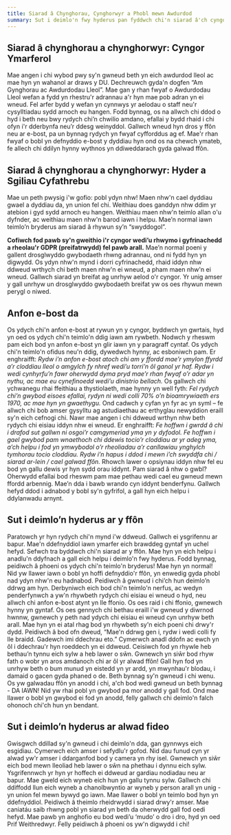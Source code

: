 ```yaml
---
title: Siarad â Chynghorau, Cynghorwyr a Phobl mewn Awdurdod
summary: Sut i deimlo'n fwy hyderus pan fyddwch chi'n siarad â'ch cyngor lleol
---
```

## Siarad â chynghorau a chynghorwyr: Cyngor Ymarferol 

Mae angen i chi wybod pwy sy'n gwneud beth yn eich awdurdod lleol ac mae hyn yn wahanol ar draws y DU. Dechreuwch gyda'n dogfen “Am Gynghorau ac Awdurdodau Lleol”.
Mae gan y rhan fwyaf o Awdurdodau Lleol wefan a fydd yn rhestru'r adrannau a'r hyn mae pob adran yn ei wneud. Fel arfer bydd y wefan yn cynnwys yr aelodau o staff neu'r cysylltiadau sydd arnoch eu hangen.
Fodd bynnag, os na allwch chi ddod o hyd i beth neu bwy rydych chi’n chwilio amdano, efallai y bydd rhaid i chi ofyn i'r dderbynfa neu’r ddesg weinyddol. Gallwch wneud hyn dros y ffôn neu ar e-bost, pa un bynnag rydych yn fwyaf cyfforddus ag ef.
Mae'r rhan fwyaf o bobl yn defnyddio e-bost y dyddiau hyn ond os na chewch ymateb, fe allech chi ddilyn hynny wythnos yn ddiweddarach gyda galwad ffôn.

## Siarad â chynghorau a chynghorwyr: Hyder a Sgiliau Cyfathrebu

Mae un peth pwysig i'w gofio: pobl ydyn nhw! Maen nhw'n cael dyddiau gwael a dyddiau da, yn union fel chi. Weithiau does ganddyn nhw ddim yr atebion i gyd sydd arnoch eu hangen. Weithiau maen nhw'n teimlo allan o'u dyfnder, ac weithiau maen nhw'n barod iawn i helpu.
Mae’n normal iawn teimlo’n bryderus am siarad â rhywun sy’n “swyddogol”. 

**Cofiwch fod pawb sy'n gweithio i'r cyngor wedi’u rhwymo i gyfrinachedd a rheolau'r GDPR (preifatrwydd) fel pawb arall.** Mae’n normal poeni y gallent drosglwyddo gwybodaeth rhwng adrannau, ond ni fydd hyn yn digwydd. Os ydyn nhw'n mynd i dorri cyfrinachedd, rhaid iddyn nhw ddweud wrthych chi beth maen nhw'n ei wneud, a pham maen nhw'n ei wneud. Gallwch siarad yn breifat ag unrhyw aelod o'r cyngor. Yr unig amser y gall unrhyw un drosglwyddo gwybodaeth breifat yw os oes rhywun mewn perygl o niwed.

## Anfon e-bost da

Os ydych chi'n anfon e-bost at rywun yn y cyngor, byddwch yn gwrtais, hyd yn oed os ydych chi'n teimlo'n ddig iawn am rywbeth. Nodwch y rheswm pam eich bod yn anfon e-bost yn glir iawn yn y paragraff cyntaf. Os ydych chi'n teimlo'n ofidus neu'n ddig, dywedwch hynny, ac esboniwch pam.
Er enghraifft:
*Rydw i’n anfon e-bost atoch chi am y ffordd mae’r ymylon ffyrdd a’r cloddiau lleol o amgylch fy nhref wedi’u torri’n ôl ganol yr haf. Rydw i wedi cynhyrfu’n fawr oherwydd dyma pryd mae’r rhan fwyaf o’r adar yn nythu, ac mae eu cynefinoedd wedi’u dinistrio bellach.*
Os gallwch chi ychwanegu rhai ffeithiau a thystiolaeth, mae hynny yn well fyth:
*Fel rydych chi’n gwybod eisoes efallai, rydyn ni wedi colli 70% o’n bioamrywiaeth ers 1970, ac mae hyn yn gwaethygu.*
Ond cadwch y cyfan yn fyr ac yn syml – fe allwch chi bob amser gysylltu ag astudiaethau ac erthyglau newyddion eraill sy'n eich cefnogi chi.
Nawr mae angen i chi ddweud wrthyn nhw beth rydych chi eisiau iddyn nhw ei wneud. Er enghraifft:
*Fe hoffwn i gwrdd â chi i drafod sut gallwn ni osgoi’r camgymeriad yma yn y dyfodol. Fe hoffwn i gael gwybod pam wnaethoch chi ddewis tocio’r cloddiau ar yr adeg yma, a’ch helpu i fod yn ymwybodol o’r rheoliadau a’r canllawiau ynghylch tymhorau tocio cloddiau. Rydw i’n hapus i ddod i mewn i’ch swyddfa chi / siarad ar-lein / cael galwad ffôn.*
Rhowch lawer o opsiynau iddyn nhw fel eu bod yn gallu dewis yr hyn sydd orau iddynt.
Pam siarad â nhw o gwbl? Oherwydd efallai bod rheswm pam mae pethau wedi cael eu gwneud mewn ffordd arbennig. Mae’n dda i bawb wrando cyn iddynt benderfynu. Gallwch hefyd ddod i adnabod y bobl sy'n gyfrifol, a gall hyn eich helpu i ddylanwadu arnynt.

## Sut i deimlo’n hyderus ar y ffôn   

Paratowch yr hyn rydych chi'n mynd i'w ddweud. Gallwch ei ysgrifennu ar bapur. Mae'n ddefnyddiol iawn ymarfer eich brawddeg gyntaf yn uchel hefyd.
Sefwch tra byddwch chi'n siarad ar y ffôn. Mae hyn yn eich helpu i anadlu'n ddyfnach a gall eich helpu i deimlo'n fwy hyderus.
Fodd bynnag, peidiwch â phoeni os ydych chi'n teimlo'n bryderus! Mae hyn yn normal! Nid yw llawer iawn o bobl yn hoffi defnyddio'r ffôn, yn enwedig gyda phobl nad ydyn nhw'n eu hadnabod. Peidiwch â gwneud i chi’ch hun deimlo’n ddrwg am hyn. Derbyniwch eich bod chi'n teimlo'n nerfus, ac wedyn penderfynwch a yw'n rhywbeth rydych chi eisiau ei wneud o hyd, neu allwch chi anfon e-bost atynt yn lle ffonio.
Os oes raid i chi ffonio, gwnewch hynny yn gyntaf. Os oes gennych chi bethau eraill i'w gwneud y diwrnod hwnnw, gwnewch y peth nad ydych chi eisiau ei wneud cyn unrhyw beth arall. Mae hyn yn ei atal rhag bod yn rhywbeth sy'n eich poeni chi drwy'r dydd.
Peidiwch â bod ofn dweud, “Mae'n ddrwg gen i, rydw i wedi colli fy lle braidd. Gadewch imi ddechrau eto.” Cymerwch anadl ddofn ac ewch yn ôl i ddechrau'r hyn roeddech yn ei ddweud.
Ceisiwch fod yn rhywle heb bethau’n tynnu eich sylw a heb lawer o sŵn.
Gwnewch yn siŵr bod rhyw fath o wobr yn aros amdanoch chi ar ôl yr alwad ffôn! Gall hyn fod yn unrhyw beth o bum munud yn eistedd yn yr ardd, yn mwynhau'r blodau, i damaid o gacen gyda phaned o de. Beth bynnag sy'n gwneud i chi wenu.
Os yw galwadau ffôn yn anodd i chi, a'ch bod wedi gwneud un beth bynnag - DA IAWN! Nid yw rhai pobl yn gwybod pa mor anodd y gall fod. Ond mae llawer o bobl yn gwybod ei fod yn anodd, felly gallwch chi deimlo'n falch ohonoch chi'ch hun yn bendant.

## Sut i deimlo’n hyderus ar alwad fideo         

Gwisgwch ddillad sy'n gwneud i chi deimlo'n dda, gan gynnwys eich esgidiau.
Cymerwch eich amser i sefydlu'r gofod. Nid dau funud cyn yr alwad yw'r amser i ddarganfod bod y camera yn rhy isel.
Gwnewch yn siŵr eich bod mewn lleoliad heb lawer o sŵn na phethau i dynnu eich sylw. 
Ysgrifennwch yr hyn yr hoffech ei ddweud ar gardiau nodiadau neu ar bapur.
Mae gweld eich wyneb eich hun yn gallu tynnu sylw. Gallwch chi ddiffodd llun eich wyneb a chanolbwyntio ar wyneb y person arall yn unig - yn union fel mewn bywyd go iawn. Mae llawer o bobl yn teimlo bod hyn yn ddefnyddiol.
Peidiwch â theimlo rheidrwydd i siarad drwy'r amser. Mae caniatáu saib rhwng pobl yn siarad yn beth da oherwydd gall fod oedi hefyd.
Mae pawb yn anghofio eu bod wedi’u ‘mudo’ o dro i dro, hyd yn oed Prif Weithredwyr. Felly peidiwch â phoeni os yw'n digwydd i chi!
